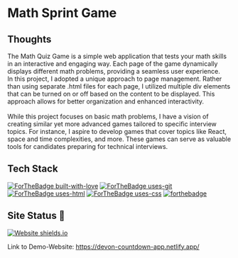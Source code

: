 # Math Sprint Game

## Thoughts

The Math Quiz Game is a simple web application that tests your math skills in an interactive and engaging way. Each page of the game dynamically displays different math problems, providing a seamless user experience.
<br>
In this project, I adopted a unique approach to page management. Rather than using separate .html files for each page, I utilized multiple div elements that can be turned on or off based on the content to be displayed. This approach allows for better organization and enhanced interactivity.
<br><br>
While this project focuses on basic math problems, I have a vision of creating similar yet more advanced games tailored to specific interview topics. For instance, I aspire to develop games that cover topics like React, space and time complexities, and more. These games can serve as valuable tools for candidates preparing for technical interviews.

## Tech Stack
[![ForTheBadge built-with-love](http://ForTheBadge.com/images/badges/built-with-love.svg)](https://github.com/sahiljamwal)
[![ForTheBadge uses-git](http://ForTheBadge.com/images/badges/uses-git.svg)](https://GitHub.com/)
[![ForTheBadge uses-html](http://ForTheBadge.com/images/badges/uses-html.svg)](http://ForTheBadge.com)
[![ForTheBadge uses-css](http://ForTheBadge.com/images/badges/uses-css.svg)](http://ForTheBadge.com)
[![forthebadge](https://forthebadge.com/images/badges/made-with-javascript.svg)](https://forthebadge.com)



## Site Status 🎯
[![Website shields.io](https://img.shields.io/website-up-down-green-red/http/shields.io.svg)](http://shields.io/)

Link to Demo-Website: https://devon-countdown-app.netlify.app/